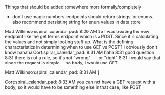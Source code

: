  Things that should be added somewhere more formally/completely
 * don't use magic numbers.  endpoints should return strings for enums. also recommend persisting string for enum values in data store

Matt Wilkinson:spiral_calendar_pad:  8:29 AM
So I was treating the new endpoint like the get terms endpoint which is a POST.  Since it is calculating the values and not simply looking stuff up.  What is the defining characteristics in determining when to use GET vs POST?  I obviously don't know hahaha
Cort:spiral_calendar_pad:  8:31 AM
haha
8:31
good question
8:31
there is not a rule, so it's not "wrong"  --- or "right"
8:31
i would say that since the request is simple -- no body, i would use GET

Matt Wilkinson:spiral_calendar_pad:  8:31 AM
:exploding_head:

Cort:spiral_calendar_pad:  8:32 AM
you can not have a GET request with a body, so it would have to be something else in that case, like POST
